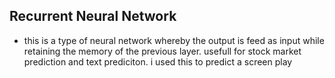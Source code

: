 ## Recurrent Neural Network
- this is a type of neural network whereby the output is feed as input while retaining the memory of the previous layer. usefull for stock market prediction and text prediciton. i used this to predict a screen play